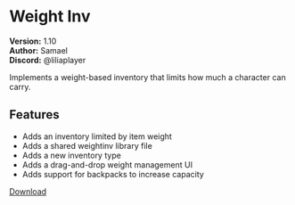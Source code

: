 # Weight Inv

**Version:** 1.10  
**Author:** Samael  
**Discord:** @liliaplayer  

Implements a weight-based inventory that limits how much a character can carry.

## Features

- Adds an inventory limited by item weight
- Adds a shared weightinv library file
- Adds a new inventory type
- Adds a drag-and-drop weight management UI
- Adds support for backpacks to increase capacity

[Download](https://github.com/LiliaFramework/Modules/raw/refs/heads/gh-pages/inventory.zip)

